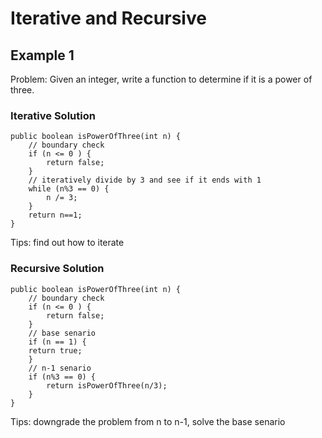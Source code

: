 # Iterative and Recursive

## Example 1

Problem: Given an integer, write a function to determine if it is a power of three.

### Iterative Solution

```
public boolean isPowerOfThree(int n) {
    // boundary check
    if (n <= 0 ) {
        return false;
    }
    // iteratively divide by 3 and see if it ends with 1 
    while (n%3 == 0) {
        n /= 3;
    }
    return n==1;
}
```

Tips: find out how to iterate

### Recursive Solution

```
public boolean isPowerOfThree(int n) {
    // boundary check
    if (n <= 0 ) {
        return false;
    }
    // base senario
    if (n == 1) {
	return true;
    }
    // n-1 senario
    if (n%3 == 0) {
        return isPowerOfThree(n/3);
    }
}
```

Tips: downgrade the problem from n to n-1, solve the base senario